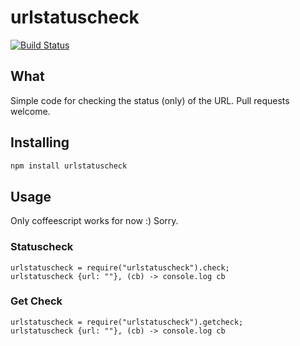 # urlstatuscheck
[![Build Status](https://travis-ci.org/nolim1t/urlstatuscheck.svg)](https://travis-ci.org/nolim1t/urlstatuscheck)

## What

Simple code for checking the status (only) of the URL. Pull requests welcome.

## Installing

```bash
npm install urlstatuscheck
```

## Usage
Only coffeescript works for now :) Sorry.

### Statuscheck

```coffee-script
urlstatuscheck = require("urlstatuscheck").check;
urlstatuscheck {url: ""}, (cb) -> console.log cb
```

### Get Check

```coffee-script
urlstatuscheck = require("urlstatuscheck").getcheck;
urlstatuscheck {url: ""}, (cb) -> console.log cb
```

